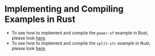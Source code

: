 # Implementing and Compiling Examples in Rust

- To see how to implement and compile the `power-of` example in Rust, please look [here](Tutorial-Impl-Rust-Power.md).
- To see how to implement and compile the `split-str` example in Rust, please look [here](Tutorial-Impl-Rust-Split.md).

